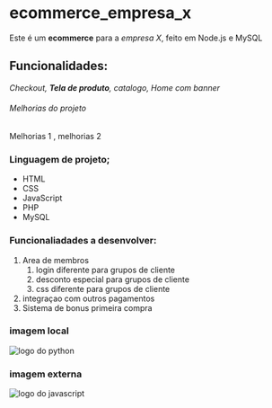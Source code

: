 # ecommerce_empresa_x
Este é um **ecommerce** para a *empresa X*, feito em Node.js e MySQL

## Funcionalidades:

_Checkout, **Tela de produto**, catalogo, Home com banner_

###### Melhorias do projeto 

Melhorias 1 , melhorias 2

### Linguagem de projeto; 

* HTML
* CSS
* JavaScript 
* PHP
* MySQL

### Funcionaliadades a desenvolver: 

1. Area de membros 
    1. login diferente para grupos de cliente
    2. desconto especial para grupos de cliente 
    3. css diferente para grupos de cliente 
2. integraçao com outros pagamentos
3. Sistema de bonus primeira compra 


### imagem local
![logo do python](img/python.png)

### imagem externa 
![logo do javascript](https://images.unsplash.com/photo-1619410283995-43d9134e7656?ixlib=rb-4.0.3&ixid=MnwxMjA3fDB8MHxwaG90by1wYWdlfHx8fGVufDB8fHx8&auto=format&fit=crop&w=1170&q=80)





